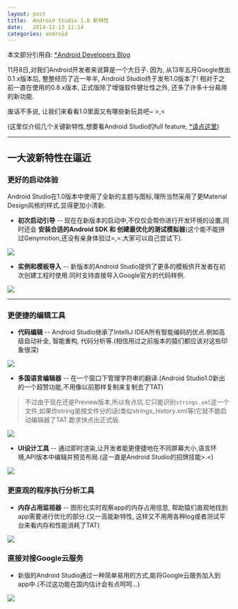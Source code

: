 ```yaml
---
layout: post
title:  Android Studio 1.0 新特性
date:   2014-12-13 11:14
categories: android
---
```


本文部分引用自: [*Android Developers Blog](http://android-developers.blogspot.com/2014/12/android-studio-10.html)

11月8日,对我们Android开发者来说算是一个大日子. 因为, 从13年五月Google放出0.1.x版本后, 整整经历了近一年半, Android Studio终于发布1.0版本了! 相对于之前一直在使用的0.8.x版本, 正式版除了增强软件健壮性之外, 还多了许多十分易用的新功能.

废话不多说, 让我们来看看1.0里面又有哪些新玩具吧~ >,<

(这里仅介绍几个关键新特性,想要看Android Studio的full feature, [*请点这里](http://developer.android.com/tools/studio/index.html))

---

## 一大波新特性在逼近

### 更好的启动体验

Android Studio在1.0版本中使用了全新的主题与图标,理所当然采用了更Material Design风格的样式.显得更加小清新.

* **初次启动引导** -- 现在在新版本的启动中,不仅仅会帮你进行开发环境的设置,同时还会 **安装合适的Android SDK 和 创建最优化的测试模拟器**(这个能不能拼过Genymotion,还没有亲身体验过=,=.大家可以自己尝试下).

![](http://2.bp.blogspot.com/-3dthvcHHOlo/VIKNNX0wLWI/AAAAAAAABD0/VX0vlOmkpL8/s800/first%2Brun%2Bwizard.png)

* **实例和模板导入** -- 新版本的Android Studio提供了更多的模板供开发者在初次创建工程时使用.同时支持直接导入Google官方的代码样例.

![](http://2.bp.blogspot.com/-2pfCClH_Vi0/VIKNNErRV3I/AAAAAAAABDs/8BQT1lQPUIM/s800/Sample%2BWizard.png)

---

### 更便捷的编辑工具

* **代码编辑** -- Android Studio继承了IntelliJ IDEA所有智能编码的优点.例如高级自动补全, 智能重构, 代码分析等.(相信用过之前版本的猿们都应该对这些印象很深)

![](http://2.bp.blogspot.com/-DHQYEdfFSE0/VIKNORx1X5I/AAAAAAAABEM/r7afXHZLbxs/s800/shadow_studio-hero-code_2x.png)

* **多国语言编辑器** -- 在一个窗口下管理字符串的翻译.(Android Studio1.0新出的一个超赞功能,不用像以前那样复制来复制去了TAT)

> 不过由于现在还是Preview版本,所以有点坑.它只能识别`strings.xml`这一个文件,如果你string是按文件分的话(类似strings_history.xml等)它就不能启动编辑器了TAT.跪求快点出正式版.

![](http://4.bp.blogspot.com/-ok0a_1dW9PY/VIKNOmy8-TI/AAAAAAAABEU/LTSy6ih6VY4/s800/translations.png)

* **UI设计工具** -- 通过即时渲染,让开发者能更便捷地在不同屏幕大小,语言环境,API版本中编辑并预览布局.(这一直是Android Studio的招牌技能>.<)

![](http://4.bp.blogspot.com/-DW220tDpMcM/VIKNNGEuDNI/AAAAAAAABD4/Afto70CzVOk/s800/Multi-Screen%2BPreview.png)

### 更直观的程序执行分析工具

* **内存占用监视器** -- 图形化实时观察app的内存占用信息, 帮助猿们直观地找到app需要进行优化的部分.(又一高能新特性, 这样又不用用各种log或者测试平台来看内存和性能消耗了TAT)

![](http://3.bp.blogspot.com/-rd40vumDg_Y/VIKNOMQHqqI/AAAAAAAABEE/8yXCDDEIsTk/s800/monitor.png)

### 直接对接Google云服务

* 新版的Android Studio通过一种简单易用的方式,能将Google云服务加入到app中.(不过这功能在国内估计会有点呵呵...)

![](http://1.bp.blogspot.com/-3J2n6iqIOPU/VIKNNGVCIpI/AAAAAAAABDw/MU9a0yr4cVc/s800/cloud%2Bbackend.png)
